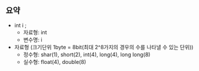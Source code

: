 ## 요약
- int i ;
  - 자료형: int
  - 변수명: i
- 자료형 (크기단위 1byte = 8bit(최대 2^8가지의 경우의 수를 나타낼 수 있는 단위))
  - 정수형: shar(1), short(2), int(4), long(4), long long(8)
  - 실수형: float(4), double(8)



